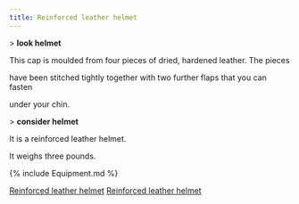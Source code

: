 ```yaml
---
title: Reinforced leather helmet
---
```


\> **look helmet**

This cap is moulded from four pieces of dried, hardened leather. The
pieces

have been stitched tightly together with two further flaps that you can
fasten

under your chin.

\> **consider helmet**

It is a reinforced leather helmet.

It weighs three pounds.

{% include Equipment.md %}

[Reinforced leather helmet](Category:_Leather_equipment "wikilink")
[Reinforced leather helmet](Category:_Head_items "wikilink")